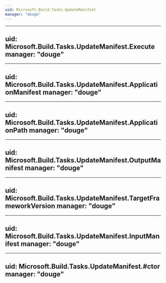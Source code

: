 ```yaml
---
uid: Microsoft.Build.Tasks.UpdateManifest
manager: "douge"
---
```


---
uid: Microsoft.Build.Tasks.UpdateManifest.Execute
manager: "douge"
---

---
uid: Microsoft.Build.Tasks.UpdateManifest.ApplicationManifest
manager: "douge"
---

---
uid: Microsoft.Build.Tasks.UpdateManifest.ApplicationPath
manager: "douge"
---

---
uid: Microsoft.Build.Tasks.UpdateManifest.OutputManifest
manager: "douge"
---

---
uid: Microsoft.Build.Tasks.UpdateManifest.TargetFrameworkVersion
manager: "douge"
---

---
uid: Microsoft.Build.Tasks.UpdateManifest.InputManifest
manager: "douge"
---

---
uid: Microsoft.Build.Tasks.UpdateManifest.#ctor
manager: "douge"
---
